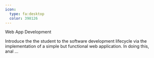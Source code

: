 ```yaml
---
icon:
  type: fa:desktop
  color: 398126
---
```

Web App Development

Introduce the the student to the software development lifecycle via the implementation of a simple but functional web application. In doing this, anal ... 
